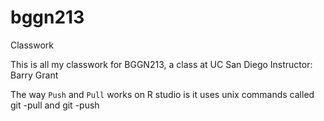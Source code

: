 # bggn213
Classwork

This is all my classwork for BGGN213, a class at UC San Diego
Instructor: Barry Grant

The way `Push` and `Pull` works on R studio is it uses unix commands called git -pull and git -push 